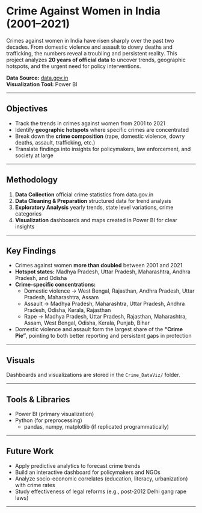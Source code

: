 # Crime Against Women in India (2001–2021)  

Crimes against women in India have risen sharply over the past two decades. From domestic violence and assault to dowry deaths and trafficking, the numbers reveal a troubling and persistent reality. This project analyzes **20 years of official data** to uncover trends, geographic hotspots, and the urgent need for policy interventions.  

**Data Source:** [data.gov.in](https://data.gov.in)  
**Visualization Tool:** Power BI  

---

## Objectives  
- Track the trends in crimes against women from 2001 to 2021  
- Identify **geographic hotspots** where specific crimes are concentrated  
- Break down the **crime composition** (rape, domestic violence, dowry deaths, assault, trafficking, etc.)  
- Translate findings into insights for policymakers, law enforcement, and society at large  

---

## Methodology  
1. **Data Collection**  official crime statistics from data.gov.in  
2. **Data Cleaning & Preparation** structured data for trend analysis  
3. **Exploratory Analysis**  yearly trends, state level variations, crime categories  
4. **Visualization**  dashboards and maps created in Power BI for clear insights  

---

## Key Findings  
- Crimes against women **more than doubled** between 2001 and 2021  
- **Hotspot states:** Madhya Pradesh, Uttar Pradesh, Maharashtra, Andhra Pradesh, and Odisha  
- **Crime-specific concentrations:**  
  - Domestic violence → West Bengal, Rajasthan, Andhra Pradesh, Uttar Pradesh, Maharashtra, Assam  
  - Assault → Madhya Pradesh, Maharashtra, Uttar Pradesh, Andhra Pradesh, Odisha, Kerala, Rajasthan  
  - Rape → Madhya Pradesh, Uttar Pradesh, Rajasthan, Maharashtra, Assam, West Bengal, Odisha, Kerala, Punjab, Bihar  
- Domestic violence and assault form the largest share of the **“Crime Pie”**, pointing to both better reporting and persistent gaps in protection  

---

## Visuals  
Dashboards and visualizations are stored in the `Crime_DataViz/` folder.  

---

## Tools & Libraries  
- Power BI (primary visualization)  
- Python (for preprocessing)  
  - pandas, numpy, matplotlib (if replicated programmatically)  

---

## Future Work  
- Apply predictive analytics to forecast crime trends  
- Build an interactive dashboard for policymakers and NGOs  
- Analyze socio-economic correlates (education, literacy, urbanization) with crime rates  
- Study effectiveness of legal reforms (e.g., post-2012 Delhi gang rape laws)  

---
